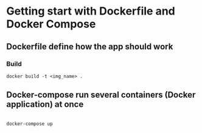# Getting start with Dockerfile and Docker Compose

## Dockerfile define how the app should work

### Build

```
docker build -t <img_name> .
```

## Docker-compose run several containers (Docker application) at once

```

docker-compose up
```
